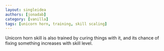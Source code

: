 ```yaml
---
layout: singleidea
authors: [jonadab]
category: [vanilla]
tags: [unicorn horn, training, skill scaling]
---
```

Unicorn horn skill is also trained by curing things with it, and its chance of fixing something increases with skill level.
